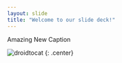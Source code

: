 ```yaml
---
layout: slide
title: "Welcome to our slide deck!"
---
```


Amazing New Caption

![droidtocat](https://octodex.github.com/images/droidtocat.png)
{: .center}
